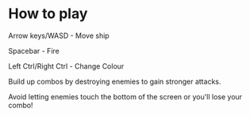 # How to play
Arrow keys/WASD - Move ship

Spacebar - Fire

Left Ctrl/Right Ctrl - Change Colour

Build up combos by destroying enemies to gain stronger attacks.

Avoid letting enemies touch the bottom of the screen or you'll lose your combo!
